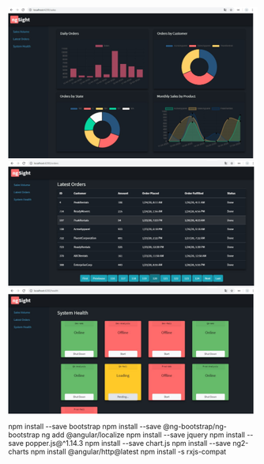 ![Image alt](https://github.com/igor-shevchenko-pro/Angular-Dashboard---ASP.NET-Core/raw/master/chart1.jpg)
![Image alt](https://github.com/igor-shevchenko-pro/Angular-Dashboard---ASP.NET-Core/raw/master/chart2.jpg)
![Image alt](https://github.com/igor-shevchenko-pro/Angular-Dashboard---ASP.NET-Core/raw/master/chart3.jpg)

npm install --save bootstrap
npm install --save @ng-bootstrap/ng-bootstrap
ng add @angular/localize
npm install --save jquery
npm install --save popper.js@^1.14.3
npm install --save chart.js
npm install --save ng2-charts
npm install @angular/http@latest
npm install -s rxjs-compat